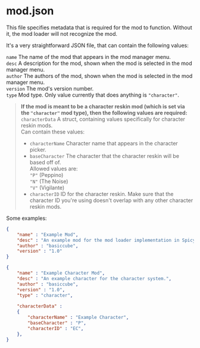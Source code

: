 # mod.json

This file specifies metadata that is required for the mod to function. Without it, the mod loader will not recognize the mod.

It's a very straightforward JSON file, that can contain the following values:

```name``` The name of the mod that appears in the mod manager menu.  
```desc``` A description for the mod, shown when the mod is selected in the mod manager menu.  
```author``` The authors of the mod, shown when the mod is selected in the mod manager menu.  
```version``` The mod's version number.  
```type``` Mod type. Only value currently that does anything is ```"character"```.  

> **If the mod is meant to be a character reskin mod (which is set via the ```"character"``` mod type), then the following values are required:**  
```characterData``` A struct, containing values specifically for character reskin mods.  
Can contain these values:
> * ```characterName``` Character name that appears in the character picker.  
> * ```baseCharacter``` The character that the character reskin will be based off of.  
	Allowed values are:  
	```"P"``` (Peppino)  
	```"N"``` (The Noise)  
	```"V"``` (Vigilante)  
> * ```characterID``` ID for the character reskin. Make sure that the character ID you're using doesn't overlap with any other character reskin mods.  

Some examples:

```json
{
	"name" : "Example Mod",
	"desc" : "An example mod for the mod loader implementation in Spicy Topping.",
	"author" : "basiccube",
	"version" : "1.0"
}
```

```json
{
	"name" : "Example Character Mod",
	"desc" : "An example character for the character system.",
	"author" : "basiccube",
	"version" : "1.0",
	"type" : "character",
	
	"characterData" :
	{
		"characterName" : "Example Character",
		"baseCharacter" : "P",
		"characterID" : "EC",
	},
}
```